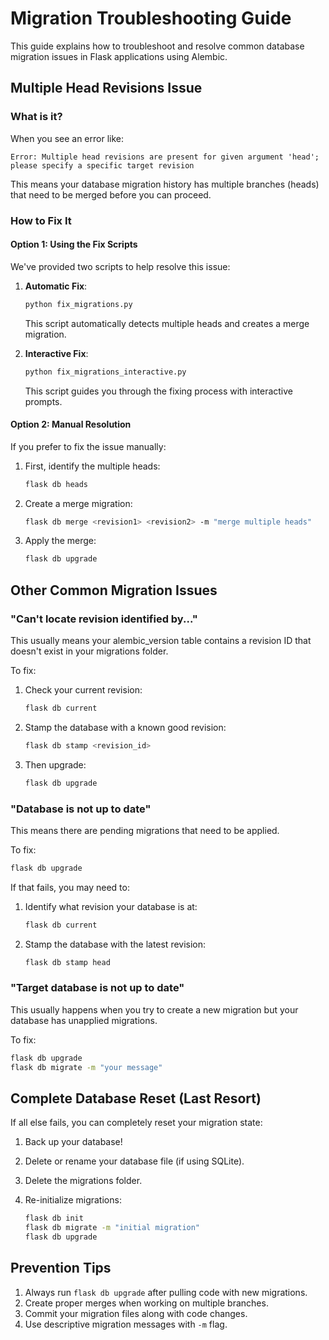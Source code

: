 # Migration Troubleshooting Guide

This guide explains how to troubleshoot and resolve common database migration issues in Flask applications using Alembic.

## Multiple Head Revisions Issue

### What is it?

When you see an error like:
```
Error: Multiple head revisions are present for given argument 'head'; please specify a specific target revision
```

This means your database migration history has multiple branches (heads) that need to be merged before you can proceed.

### How to Fix It

#### Option 1: Using the Fix Scripts

We've provided two scripts to help resolve this issue:

1. **Automatic Fix**:
   ```bash
   python fix_migrations.py
   ```
   This script automatically detects multiple heads and creates a merge migration.

2. **Interactive Fix**:
   ```bash
   python fix_migrations_interactive.py
   ```
   This script guides you through the fixing process with interactive prompts.

#### Option 2: Manual Resolution

If you prefer to fix the issue manually:

1. First, identify the multiple heads:
   ```bash
   flask db heads
   ```

2. Create a merge migration:
   ```bash
   flask db merge <revision1> <revision2> -m "merge multiple heads"
   ```

3. Apply the merge:
   ```bash
   flask db upgrade
   ```

## Other Common Migration Issues

### "Can't locate revision identified by..."

This usually means your alembic_version table contains a revision ID that doesn't exist in your migrations folder.

To fix:
1. Check your current revision:
   ```bash
   flask db current
   ```

2. Stamp the database with a known good revision:
   ```bash
   flask db stamp <revision_id>
   ```

3. Then upgrade:
   ```bash
   flask db upgrade
   ```

### "Database is not up to date"

This means there are pending migrations that need to be applied.

To fix:
```bash
flask db upgrade
```

If that fails, you may need to:
1. Identify what revision your database is at:
   ```bash
   flask db current
   ```
   
2. Stamp the database with the latest revision:
   ```bash
   flask db stamp head
   ```

### "Target database is not up to date"

This usually happens when you try to create a new migration but your database has unapplied migrations.

To fix:
```bash
flask db upgrade
flask db migrate -m "your message"
```

## Complete Database Reset (Last Resort)

If all else fails, you can completely reset your migration state:

1. Back up your database!

2. Delete or rename your database file (if using SQLite).

3. Delete the migrations folder.

4. Re-initialize migrations:
   ```bash
   flask db init
   flask db migrate -m "initial migration"
   flask db upgrade
   ```

## Prevention Tips

1. Always run `flask db upgrade` after pulling code with new migrations.
2. Create proper merges when working on multiple branches.
3. Commit your migration files along with code changes.
4. Use descriptive migration messages with `-m` flag.
